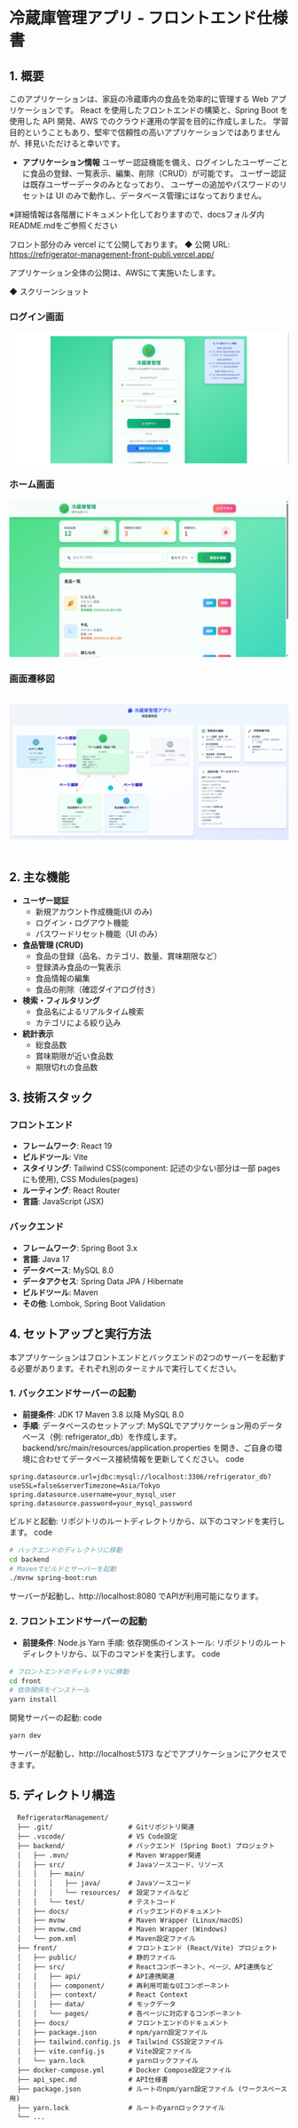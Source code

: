 # 冷蔵庫管理アプリ - フロントエンド仕様書

## 1. 概要

このアプリケーションは、家庭の冷蔵庫内の食品を効率的に管理する Web アプリケーションです。
React を使用したフロントエンドの構築と、Spring Boot を使用した API 開発、AWS でのクラウド運用の学習を目的に作成しました。
学習目的ということもあり、堅牢で信頼性の高いアプリケーションではありませんが、拝見いただけると幸いです。

- **アプリケーション情報**
ユーザー認証機能を備え、ログインしたユーザーごとに食品の登録、一覧表示、編集、削除（CRUD）が可能です。
ユーザー認証は既存ユーザーデータのみとなっており、
ユーザーの追加やパスワードのリセットは UI のみで動作し、データベース管理にはなっておりません。

※詳細情報は各階層にドキュメント化しておりますので、docsフォルダ内README.mdをご参照ください

フロント部分のみ vercel にて公開しております。
◆ 公開 URL: https://refrigerator-management-front-publi.vercel.app/

アプリケーション全体の公開は、AWSにて実施いたします。

◆ スクリーンショット

### ログイン画面

![ホーム画面](front/docs/images/ログイン画面.png)

### ホーム画面

![ホーム画面](front/docs/images/home_image.png)

### 画面遷移図

![画面遷移図](front/docs/images/画面遷移図.png)

## 2. 主な機能

- **ユーザー認証**
  - 新規アカウント作成機能(UI のみ)
  - ログイン・ログアウト機能
  - パスワードリセット機能（UI のみ）
- **食品管理 (CRUD)**
  - 食品の登録（品名、カテゴリ、数量、賞味期限など）
  - 登録済み食品の一覧表示
  - 食品情報の編集
  - 食品の削除（確認ダイアログ付き）
- **検索・フィルタリング**
  - 食品名によるリアルタイム検索
  - カテゴリによる絞り込み
- **統計表示**
  - 総食品数
  - 賞味期限が近い食品数
  - 期限切れの食品数

## 3. 技術スタック

### フロントエンド

- **フレームワーク**: React 19
- **ビルドツール**: Vite
- **スタイリング**: Tailwind CSS(component: 記述の少ない部分は一部 pages にも使用),
  CSS Modules(pages)
- **ルーティング**: React Router
- **言語**: JavaScript (JSX)

### バックエンド

- **フレームワーク**: Spring Boot 3.x
- **言語**: Java 17
- **データベース**: MySQL 8.0
- **データアクセス**: Spring Data JPA / Hibernate
- **ビルドツール**: Maven
- **その他**: Lombok, Spring Boot Validation

## 4. セットアップと実行方法

本アプリケーションはフロントエンドとバックエンドの2つのサーバーを起動する必要があります。それぞれ別のターミナルで実行してください。

### 1. バックエンドサーバーの起動
- **前提条件**:
JDK 17
Maven 3.8 以降
MySQL 8.0
- **手順**:
データベースのセットアップ:
MySQLでアプリケーション用のデータベース（例: refrigerator_db）を作成します。
backend/src/main/resources/application.properties を開き、ご自身の環境に合わせてデータベース接続情報を更新してください。
code
```Properties
spring.datasource.url=jdbc:mysql://localhost:3306/refrigerator_db?useSSL=false&serverTimezone=Asia/Tokyo
spring.datasource.username=your_mysql_user
spring.datasource.password=your_mysql_password
```

ビルドと起動:
リポジトリのルートディレクトリから、以下のコマンドを実行します。
code
```bash
# バックエンドのディレクトリに移動
cd backend
# Mavenでビルドとサーバーを起動
./mvnw spring-boot:run
```
サーバーが起動し、http://localhost:8080 でAPIが利用可能になります。

### 2. フロントエンドサーバーの起動
- **前提条件**:
Node.js
Yarn
手順:
依存関係のインストール:
リポジトリのルートディレクトリから、以下のコマンドを実行します。
code
```Bash
# フロントエンドのディレクトリに移動
cd front
# 依存関係をインストール
yarn install
```

開発サーバーの起動:
code
```bash
yarn dev
```
サーバーが起動し、http://localhost:5173 などでアプリケーションにアクセスできます。

## 5. ディレクトリ構造
```
  RefrigeratorManagement/
  ├── .git/                   # Gitリポジトリ関連
  ├── .vscode/                # VS Code設定
  ├── backend/                # バックエンド (Spring Boot) プロジェクト
  │   ├── .mvn/               # Maven Wrapper関連
  │   ├── src/                # Javaソースコード、リソース
  │   │   ├── main/
  │   │   │   ├── java/       # Javaソースコード
  │   │   │   └── resources/  # 設定ファイルなど
  │   │   └── test/           # テストコード
  │   ├── docs/               # バックエンドのドキュメント
  │   ├── mvnw                # Maven Wrapper (Linux/macOS)
  │   ├── mvnw.cmd            # Maven Wrapper (Windows)
  │   └── pom.xml             # Maven設定ファイル
  ├── front/                  # フロントエンド (React/Vite) プロジェクト
  │   ├── public/             # 静的ファイル
  │   ├── src/                # Reactコンポーネント、ページ、API連携など
  │   │   ├── api/            # API連携関連
  │   │   ├── component/      # 再利用可能なUIコンポーネント
  │   │   ├── context/        # React Context
  │   │   ├── data/           # モックデータ
  │   │   └── pages/          # 各ページに対応するコンポーネント
  │   ├── docs/               # フロントエンドのドキュメント
  │   ├── package.json        # npm/yarn設定ファイル
  │   ├── tailwind.config.js  # Tailwind CSS設定ファイル
  │   ├── vite.config.js      # Vite設定ファイル
  │   └── yarn.lock           # yarnロックファイル
  ├── docker-compose.yml      # Docker Compose設定ファイル
  ├── api_spec.md             # API仕様書
  ├── package.json            # ルートのnpm/yarn設定ファイル (ワークスペース用)
  ├── yarn.lock               # ルートのyarnロックファイル
  └── ...
  ```
